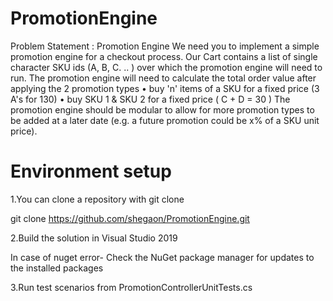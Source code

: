 # PromotionEngine
Problem Statement : Promotion Engine We need you to implement a simple promotion engine for a checkout process. Our Cart contains a list of single character SKU ids (A, B, C. .. ) over which the promotion engine will need to run. The promotion engine will need to calculate the total order value after applying the 2 promotion types • buy 'n' items of a SKU for a fixed price (3 A's for 130) • buy SKU 1 & SKU 2 for a fixed price ( C + D = 30 ) The promotion engine should be modular to allow for more promotion types to be added at a later date (e.g. a future promotion could be x% of a SKU unit price).

# Environment setup

1.You can clone a repository with git clone

git clone https://github.com/shegaon/PromotionEngine.git

2.Build the solution in Visual Studio 2019

In case of nuget error- Check the NuGet package manager for updates to the installed packages

3.Run test scenarios from PromotionControllerUnitTests.cs
